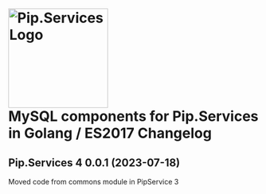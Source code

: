 # <img src="https://uploads-ssl.webflow.com/5ea5d3315186cf5ec60c3ee4/5edf1c94ce4c859f2b188094_logo.svg" alt="Pip.Services Logo" width="200"> <br/> MySQL components for Pip.Services in Golang / ES2017 Changelog

## <a name="0.0.1"></a>Pip.Services 4 0.0.1 (2023-07-18)
Moved code from commons module in PipService 3



